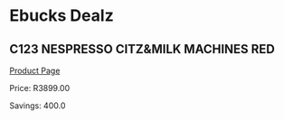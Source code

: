 
# Ebucks Dealz
## C123 NESPRESSO CITZ&MILK MACHINES RED
[Product Page](https://www.ebucks.com/web/shop/productSelected.do?prodId=1158924720&catId=704984897)

Price: R3899.00

Savings: 400.0


	